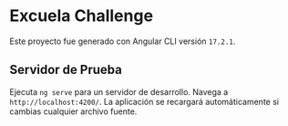 # Excuela Challenge

Este proyecto fue generado con Angular CLI versión `17.2.1`.

## Servidor de Prueba

Ejecuta `ng serve` para un servidor de desarrollo. Navega a `http://localhost:4200/`. La aplicación se recargará automáticamente si cambias cualquier archivo fuente.

